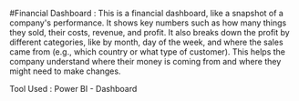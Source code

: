 #Financial Dashboard :
    This is a financial dashboard, like a snapshot of a company's performance. It shows key
numbers such as how many things they sold, their costs, revenue, and profit. It also
breaks down the profit by different categories, like by month, day of the week, and where 
the sales came from (e.g., which country or what type of customer). This helps the company
understand where their money is coming from and where they might need to make changes.

Tool Used :
    Power BI - Dashboard 
